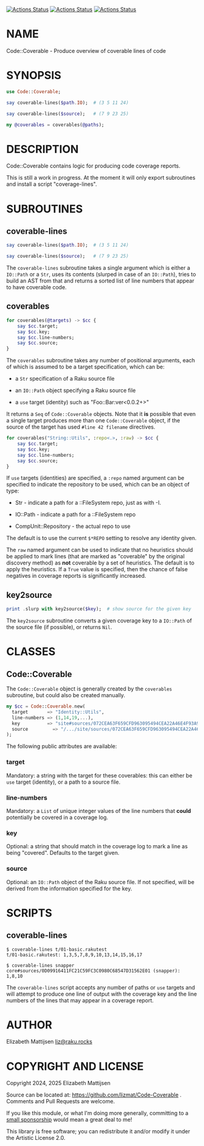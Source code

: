 [![Actions Status](https://github.com/lizmat/Code-Coverable/actions/workflows/linux.yml/badge.svg)](https://github.com/lizmat/Code-Coverable/actions) [![Actions Status](https://github.com/lizmat/Code-Coverable/actions/workflows/macos.yml/badge.svg)](https://github.com/lizmat/Code-Coverable/actions) [![Actions Status](https://github.com/lizmat/Code-Coverable/actions/workflows/windows.yml/badge.svg)](https://github.com/lizmat/Code-Coverable/actions)

NAME
====

Code::Coverable - Produce overview of coverable lines of code

SYNOPSIS
========

```raku
use Code::Coverable;

say coverable-lines($path.IO);  # (3 5 11 24)

say coverable-lines($source);   # (7 9 23 25)

my @coverables = coverables(@paths);
```

DESCRIPTION
===========

Code::Coverable contains logic for producing code coverage reports.

This is still a work in progress. At the moment it will only export subroutines and install a script "coverage-lines".

SUBROUTINES
===========

coverable-lines
---------------

```raku
say coverable-lines($path.IO);  # (3 5 11 24)

say coverable-lines($source);   # (7 9 23 25)
```

The `coverable-lines` subroutine takes a single argument which is either a `IO::Path` or a `Str`, uses its contents (slurped in case of an `IO::Path`), tries to build an AST from that and returns a sorted list of line numbers that appear to have coverable code.

coverables
----------

```raku
for coverables(@targets) -> $cc {
    say $cc.target;
    say $cc.key;
    say $cc.line-numbers;
    say $cc.source;
}
```

The `coverables` subroutine takes any number of positional arguments, each of which is assumed to be a target specification, which can be:

  * a `Str` specification of a Raku source file

  * an `IO::Path` object specifying a Raku source file

  * a `use` target (identity) such as "Foo::Bar:ver<0.0.2+>"

It returns a `Seq` of `Code::Coverable` objects. Note that it **is** possible that even a single target produces more than one `Code::Coverable` object, if the source of the target has used `#line 42 filename` directives.

```raku
for coverables("String::Utils", :repo<.>, :raw) -> $cc {
    say $cc.target;
    say $cc.key;
    say $cc.line-numbers;
    say $cc.source;
}
```

If `use` targets (identities) are specified, a `:repo` named argument can be specified to indicate the repository to be used, which can be an object of type:

  * Str - indicate a path for a ::FileSystem repo, just as with -I.

  * IO::Path - indicate a path for a ::FileSystem repo

  * CompUnit::Repository - the actual repo to use

The default is to use the current `$*REPO` setting to resolve any identity given.

The `raw` named argument can be used to indicate that no heuristics should be applied to mark lines (that are marked as "coverable" by the original discovery method) as **not** coverable by a set of heuristics. The default is to apply the heuristics. If a `True` value is specified, then the chance of false negatives in coverage reports is significantly increased.

key2source
----------

```raku
print .slurp with key2source($key);  # show source for the given key
```

The `key2source` subroutine converts a given coverage key to a `IO::Path` of the source file (if possible), or returns `Nil`.

CLASSES
=======

Code::Coverable
---------------

The `Code::Coverable` object is generally created by the `coverables` subroutine, but could also be created manually.

```raku
my $cc = Code::Coverable.new(
  target       => "Identity::Utils",
  line-numbers => (1,14,19,...),
  key          => "site#sources/072CEA63F659CFD963095494CEA22A46E4F93A95 (Identity::Utils)"
  source         => "/.../site/sources/072CEA63F659CFD963095494CEA22A46E4F93A95".IO,
);
```

The following public attributes are available:

### target

Mandatory: a string with the target for these coverables: this can either be `use` target (identity), or a path to a source file.

### line-numbers

Mandatory: a `List` of unique integer values of the line numbers that **could** potentially be covered in a coverage log.

### key

Optional: a string that should match in the coverage log to mark a line as being "covered". Defaults to the target given.

### source

Optional: an `IO::Path` object of the Raku source file. If not specified, will be derived from the information specified for the key.

SCRIPTS
=======

coverable-lines
---------------

    $ coverable-lines t/01-basic.rakutest 
    t/01-basic.rakutest: 1,3,5,7,8,9,10,13,14,15,16,17

    $ coverable-lines snapper
    core#sources/0D09916411FC21C59FC3C0980C68547D31562E01 (snapper): 1,8,10

The `coverable-lines` script accepts any number of paths or `use` targets and will attempt to produce one line of output with the coverage key and the line numbers of the lines that may appear in a coverage report.

AUTHOR
======

Elizabeth Mattijsen <liz@raku.rocks>

COPYRIGHT AND LICENSE
=====================

Copyright 2024, 2025 Elizabeth Mattijsen

Source can be located at: https://github.com/lizmat/Code-Coverable . Comments and Pull Requests are welcome.

If you like this module, or what I'm doing more generally, committing to a [small sponsorship](https://github.com/sponsors/lizmat/) would mean a great deal to me!

This library is free software; you can redistribute it and/or modify it under the Artistic License 2.0.

